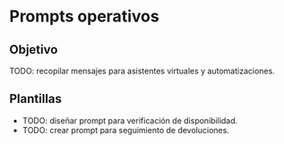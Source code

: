 # Prompts operativos

## Objetivo
TODO: recopilar mensajes para asistentes virtuales y automatizaciones.

## Plantillas
- TODO: diseñar prompt para verificación de disponibilidad.
- TODO: crear prompt para seguimiento de devoluciones.
